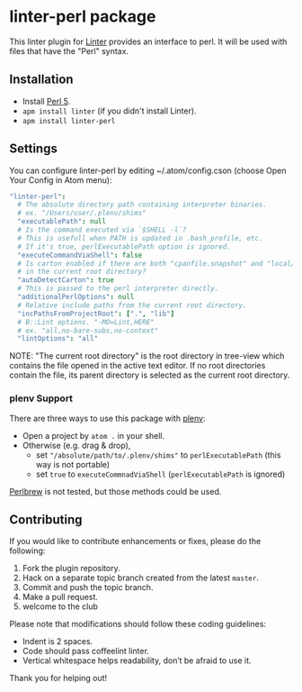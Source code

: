 linter-perl package
===================

This linter plugin for [Linter](https://github.com/AtomLinter/Linter) provides an interface to perl.
It will be used with files that have the "Perl" syntax.

## Installation

* Install [Perl 5](http://www.perl.org/).
* `apm install linter` (if you didn't install Linter).
* `apm install linter-perl`

## Settings

You can configure linter-perl by editing ~/.atom/config.cson (choose Open Your Config in Atom menu):

```coffee
"linter-perl":
  # The absolute directory path containing interpreter binaries.
  # ex. "/Users/user/.plenv/shims"
  "executablePath": null
  # Is the command executed via `$SHELL -l`?
  # This is usefull when PATH is updated in .bash_profile, etc.
  # If it's true, perlExecutablePath option is ignored.
  "executeCommandViaShell": false
  # Is carton enabled if there are both "cpanfile.snapshot" and "local/"
  # in the current root directory?
  "autoDetectCarton": true
  # This is passed to the perl interpreter directly.
  "additionalPerlOptions": null
  # Relative include paths from the current root directory.
  "incPathsFromProjectRoot": [".", "lib"]
  # B::Lint options. "-MO=Lint,HERE"
  # ex. "all,no-bare-subs,no-context"
  "lintOptions": "all"
```

NOTE: "The current root directory" is the root directory in tree-view
which contains the file opened in the active text editor.
If no root directories contain the file, its parent directory is selected
as the current root directory.

### plenv Support

There are three ways to use this package with [plenv](https://github.com/tokuhirom/plenv):

- Open a project by `atom .` in your shell.
- Otherwise (e.g. drag & drop),
  - set `"/absolute/path/to/.plenv/shims"` to `perlExecutablePath` (this way is not portable)
  - set `true` to `executeCommnadViaShell` (`perlExecutablePath` is ignored)

[Perlbrew](http://perlbrew.pl/) is not tested, but those methods could be used.

## Contributing

If you would like to contribute enhancements or fixes, please do the following:

1. Fork the plugin repository.
1. Hack on a separate topic branch created from the latest `master`.
1. Commit and push the topic branch.
1. Make a pull request.
1. welcome to the club

Please note that modifications should follow these coding guidelines:

- Indent is 2 spaces.
- Code should pass coffeelint linter.
- Vertical whitespace helps readability, don’t be afraid to use it.

Thank you for helping out!
